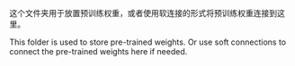 这个文件夹用于放置预训练权重，或者使用软连接的形式将预训练权重连接到这里。

This folder is used to store pre-trained weights. Or use soft connections to connect the pre-trained weights here if needed.